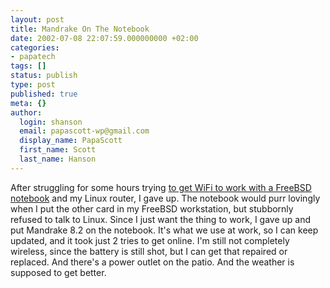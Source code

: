 ```yaml
---
layout: post
title: Mandrake On The Notebook
date: 2002-07-08 22:07:59.000000000 +02:00
categories:
- papatech
tags: []
status: publish
type: post
published: true
meta: {}
author:
  login: shanson
  email: papascott-wp@gmail.com
  display_name: PapaScott
  first_name: Scott
  last_name: Hanson
---
```

<p>After struggling for some hours trying <a href="http://www.papascott.de/2002/06/23/1781.php#001781">to get WiFi to work with a FreeBSD notebook</a> and my Linux router, I gave up. The notebook would purr lovingly when I put the other card in my FreeBSD workstation, but stubbornly refused to talk to Linux. Since I just want the thing to work, I gave up and put Mandrake 8.2 on the notebook. It's what we use at work, so I can keep updated, and it took just 2 tries to get online. I'm still not completely wireless, since the battery is still shot, but I can get that repaired or replaced. And there's a power outlet on the patio. And the weather is supposed to get better.</p>
